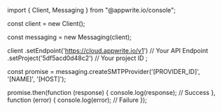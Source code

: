 import { Client, Messaging } from "@appwrite.io/console";

const client = new Client();

const messaging = new Messaging(client);

client
    .setEndpoint('https://cloud.appwrite.io/v1') // Your API Endpoint
    .setProject('5df5acd0d48c2') // Your project ID
;

const promise = messaging.createSMTPProvider('[PROVIDER_ID]', '[NAME]', '[HOST]');

promise.then(function (response) {
    console.log(response); // Success
}, function (error) {
    console.log(error); // Failure
});